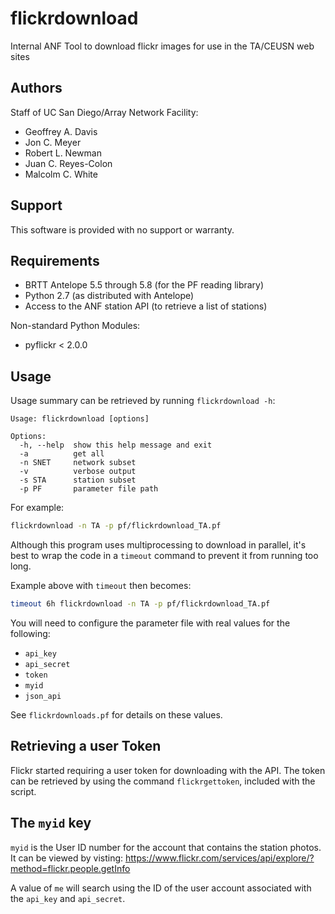 flickrdownload
====

Internal ANF Tool to download flickr images for use in the TA/CEUSN web sites

Authors
-------

Staff of UC San Diego/Array Network Facility:
* Geoffrey A. Davis
* Jon C. Meyer
* Robert L. Newman
* Juan C. Reyes-Colon
* Malcolm C. White

Support
--------

This software is provided with no support or warranty.

Requirements
------------

* BRTT Antelope 5.5 through 5.8 (for the PF reading library)
* Python 2.7 (as distributed with Antelope)
* Access to the ANF station API (to retrieve a list of stations)

Non-standard Python Modules:
* pyflickr < 2.0.0

Usage
-----

Usage summary can be retrieved by running `flickrdownload -h`:

```
Usage: flickrdownload [options]

Options:
  -h, --help  show this help message and exit
  -a          get all
  -n SNET     network subset
  -v          verbose output
  -s STA      station subset
  -p PF       parameter file path
```

For example:

```sh
flickrdownload -n TA -p pf/flickrdownload_TA.pf
```

Although this program uses multiprocessing to download in parallel, it's best to wrap
the code in a `timeout` command to prevent it from running too long.

Example above with `timeout` then becomes:
```sh
timeout 6h flickrdownload -n TA -p pf/flickrdownload_TA.pf
```

You will need to configure the parameter file with real values for the following:
* `api_key`
* `api_secret`
* `token`
* `myid`
* `json_api`

See `flickrdownloads.pf` for details on these values.

Retrieving a user Token
-----------------------

Flickr started requiring a user token for downloading with the API.  The token
can be retrieved by using the command `flickrgettoken`, included with the
script.

The `myid` key
--------------

`myid` is the User ID number for the account that contains the station photos.
It can be viewed by visting:
 https://www.flickr.com/services/api/explore/?method=flickr.people.getInfo

A value of `me` will search using the ID of the user account associated with
the `api_key` and `api_secret`.
